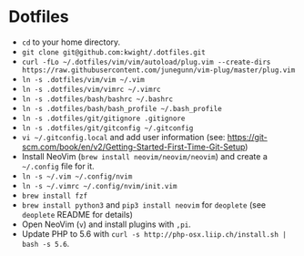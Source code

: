 # Dotfiles

* `cd` to your home directory.
* `git clone git@github.com:kwight/.dotfiles.git`
* `curl -fLo ~/.dotfiles/vim/vim/autoload/plug.vim --create-dirs https://raw.githubusercontent.com/junegunn/vim-plug/master/plug.vim`
* `ln -s .dotfiles/vim/vim ~/.vim`
* `ln -s .dotfiles/vim/vimrc ~/.vimrc`
* `ln -s .dotfiles/bash/bashrc ~/.bashrc`
* `ln -s .dotfiles/bash/bash_profile ~/.bash_profile`
* `ln -s .dotfiles/git/gitignore .gitignore`
* `ln -s .dotfiles/git/gitconfig ~/.gitconfig`
* `vi ~/.gitconfig.local` and add user information (see: https://git-scm.com/book/en/v2/Getting-Started-First-Time-Git-Setup)
* Install NeoVim (`brew install neovim/neovim/neovim`) and create a `~/.config` file for it.
* `ln -s ~/.vim ~/.config/nvim`
* `ln -s ~/.vimrc ~/.config/nvim/init.vim`
* `brew install fzf`
* `brew install python3` and `pip3 install neovim` for `deoplete` (see `deoplete` README for details)
* Open NeoVim (`v`) and install plugins with `,pi`.
* Update PHP to 5.6 with `curl -s http://php-osx.liip.ch/install.sh | bash -s 5.6`.
